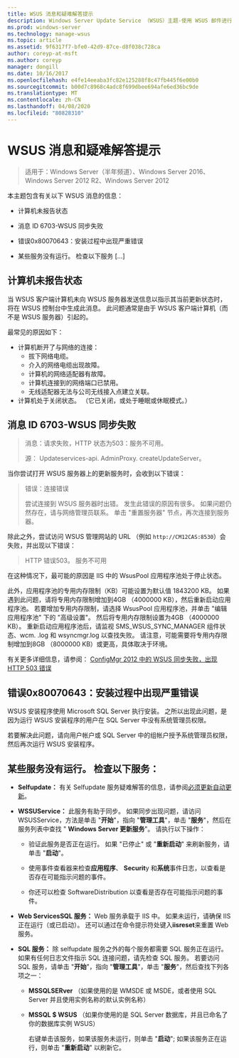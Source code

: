 ```yaml
---
title: WSUS 消息和疑难解答提示
description: Windows Server Update Service （WSUS）主题-使用 WSUS 邮件进行故障排除
ms.prod: windows-server
ms.technology: manage-wsus
ms.topic: article
ms.assetid: 9f6317f7-bfe0-42d9-87ce-d8f038c728ca
author: coreyp-at-msft
ms.author: coreyp
manager: dongill
ms.date: 10/16/2017
ms.openlocfilehash: e4fe14eeaba3fc82e125288f8c47fb445f6e00b0
ms.sourcegitcommit: b00d7c8968c4adc8f699dbee694afe6ed36bc9de
ms.translationtype: MT
ms.contentlocale: zh-CN
ms.lasthandoff: 04/08/2020
ms.locfileid: "80828310"
---
```

# <a name="wsus-messages-and-troubleshooting-tips"></a>WSUS 消息和疑难解答提示

>适用于：Windows Server（半年频道）、Windows Server 2016、Windows Server 2012 R2、Windows Server 2012

本主题包含有关以下 WSUS 消息的信息：

-   计算机未报告状态

-   消息 ID 6703-WSUS 同步失败

-   错误0x80070643：安装过程中出现严重错误

-   某些服务没有运行。 检查以下服务 [...]

## <a name="computer-has-not-reported-status"></a>计算机未报告状态
当 WSUS 客户端计算机未向 WSUS 服务器发送信息以指示其当前更新状态时，将在 WSUS 控制台中生成此消息。 此问题通常是由于 WSUS 客户端计算机（而不是 WSUS 服务器）引起的。

最常见的原因如下：

-   计算机断开了与网络的连接：
    -   拔下网络电缆。
    -   介入的网络电缆出现故障。
    -   计算机的网络适配器有故障。
    -   计算机连接到的网络端口已禁用。
    -   无线适配器无法与公司无线接入点建立关联。
-   计算机处于关闭状态。 （它已关闭，或处于睡眠或休眠模式。）

## <a name="message-id-6703---wsus-synchronization-failed"></a>消息 ID 6703-WSUS 同步失败
> 消息：请求失败，HTTP 状态为503：服务不可用。
> 
> 源： Updateservices-api. AdminProxy. createUpdateServer。

当你尝试打开 WSUS 服务器上的更新服务时，会收到以下错误：

> 错误：连接错误
> 
> 尝试连接到 WSUS 服务器时出错。 发生此错误的原因有很多。 如果问题仍然存在，请与网络管理员联系。 单击 "重置服务器" 节点，再次连接到服务器。

除此之外，尝试访问 WSUS 管理网站的 URL （例如 `http://CM12CAS:8530`）会失败，并出现以下错误：

> HTTP 错误503。 服务不可用

在这种情况下，最可能的原因是 IIS 中的 WsusPool 应用程序池处于停止状态。

此外，应用程序池的专用内存限制（KB）可能设置为默认值 1843200 KB。 如果遇到此问题，请将专用内存限制增加到4GB （4000000 KB），然后重新启动应用程序池。 若要增加专用内存限制，请选择 WsusPool 应用程序池，并单击 "编辑应用程序池" 下的 "高级设置"。 然后将专用内存限制设置为4GB （4000000 KB）。 重新启动应用程序池后，请监视 SMS_WSUS_SYNC_MANAGER 组件状态、wcm. .log 和 wsyncmgr.log 以查找失败。 请注意，可能需要将专用内存限制增加到8GB （8000000 KB）或更高，具体取决于环境。

有关更多详细信息，请参阅： [ConfigMgr 2012 中的 WSUS 同步失败，出现 HTTP 503 错误](https://blogs.technet.com/b/sus/archive/2015/03/23/configmgr-2012-support-tip-wsus-sync-fails-with-http-503-errors.aspx)

## <a name="error-0x80070643-fatal-error-during-installation"></a>错误0x80070643：安装过程中出现严重错误
WSUS 安装程序使用 Microsoft SQL Server 执行安装。 之所以出现此问题，是因为运行 WSUS 安装程序的用户在 SQL Server 中没有系统管理员权限。

若要解决此问题，请向用户帐户或 SQL Server 中的组帐户授予系统管理员权限，然后再次运行 WSUS 安装程序。

## <a name="some-services-are-not-running-check-the-following-services"></a>某些服务没有运行。 检查以下服务：

- **Selfupdate：** 有关 Selfupdate 服务疑难解答的信息，请参阅[必须更新自动更新](https://technet.microsoft.com/library/cc708554(v=ws.10).aspx)。

- **WSSUService：** 此服务有助于同步。 如果同步出现问题，请访问 WSUSService，方法是单击 "**开始**"，指向 "**管理工具**"，单击 "**服务**"，然后在服务列表中查找 " **Windows Server 更新服务**"。 请执行以下操作：
    
    -   验证此服务是否正在运行。 如果 "已停止" 或 "**重新启动**" 来刷新服务，请单击 "**启动**"。
    
    -   使用事件查看器来检查**应用程序**、 **Securit**y 和**系统**事件日志，以查看是否存在可能指示问题的事件。
    
    -   你还可以检查 SoftwareDistribution 以查看是否存在可能指示问题的事件。

- **Web ServicesSQL 服务：** Web 服务承载于 IIS 中。 如果未运行，请确保 IIS 正在运行（或已启动）。 还可以通过在命令提示符处键入**iisreset**来重置 Web 服务。

- **SQL 服务：** 除 selfupdate 服务之外的每个服务都需要 SQL 服务正在运行。 如果有任何日志文件指示 SQL 连接问题，请先检查 SQL 服务。 若要访问 SQL 服务，请单击 "**开始**"，指向 "**管理工具**"，单击 "**服务**"，然后查找下列各项之一：
    
  - **MSSQLSERver** （如果使用的是 WMSDE 或 MSDE，或者使用 SQL Server 并且使用实例名称的默认实例名称）
    
  - **MSSQL $ WSUS** （如果你使用的是 SQL Server 数据库，并且已命名了你的数据库实例 WSUS）
    
    右键单击该服务，如果该服务未运行，则单击 "**启动**"; 如果该服务正在运行，则单击 "**重新启动**" 以刷新它。
